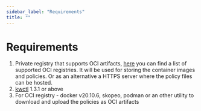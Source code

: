 ```yaml
---
sidebar_label: "Requirements"
title: ""
---
```


# Requirements

1. Private registry that supports OCI artifacts, [here](../../distributing-policies/oci-registries-support) you can find a list of supported OCI registries. It will be used for storing the container images and policies. Or as an alternative a HTTPS server where the policy files can be hosted.
2. [kwctl](https://github.com/kubewarden/kwctl) 1.3.1 or above
3. For OCI registry - docker v20.10.6, skopeo, podman or an other utility to download and upload the policies as OCI artifacts
